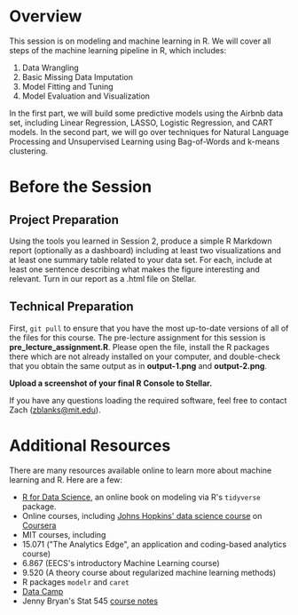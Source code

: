 # Overview

This session is on modeling and machine learning in R.  We will cover all steps of the  machine learning pipeline in R, which includes:

1. Data Wrangling
2. Basic Missing Data Imputation
3. Model Fitting and Tuning
4. Model Evaluation and Visualization

In the first part, we will build some predictive models using the Airbnb data set, including Linear Regression, LASSO, Logistic Regression, and CART models.  In the second part, we will go over techniques for Natural Language Processing and Unsupervised Learning using Bag-of-Words and k-means clustering.  

# Before the Session

## Project Preparation

Using the tools you learned in Session 2, produce a simple R Markdown report (optionally as a dashboard) including at least two visualizations and at least one summary table related to your data set. For each, include at least one sentence describing what makes the figure interesting and relevant. Turn in our report as a .html file on Stellar. 

## Technical Preparation

First, `git pull` to ensure that you have the most up-to-date versions of all of the files for this course.  The pre-lecture assignment for this session is **pre_lecture_assignment.R**.  Please open the file, install the R packages there which are not already installed on your computer, and double-check that you obtain the same output as in **output-1.png** and **output-2.png**.

**Upload a screenshot of your final R Console to Stellar.**

If you have any questions loading the required software, feel free to contact Zach (zblanks@mit.edu).   

# Additional Resources
There are many resources available online to learn more about machine learning and R.  Here are a few:

- [R for Data Science](http://r4ds.had.co.nz/), an online book on modeling via R's `tidyverse` package.
- Online courses, including [Johns Hopkins' data science course](https://www.coursera.org/specializations/jhu-data-science) on [Coursera](https://www.coursera.org/)
- MIT courses, including
 - 15.071 ("The Analytics Edge", an application and coding-based analytics course)
 - 6.867 (EECS's introductory Machine Learning course)
 - 9.520 (A theory course about regularized machine learning methods) 
- R packages `modelr` and `caret`
- [Data Camp](https://www.datacamp.com/)
- Jenny Bryan's Stat 545 [course notes](http://stat545.com/)
